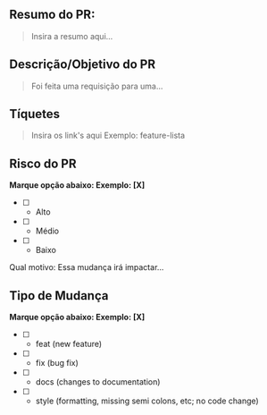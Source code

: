 ## Resumo do PR:

> Insira a resumo aqui...

## Descrição/Objetivo do PR

> Foi feita uma requisição para uma...

## Tíquetes

> Insira os link's aqui Exemplo: feature-lista

## Risco do PR

**Marque opção abaixo: Exemplo: [X]**

- [ ] - Alto
- [ ] - Médio
- [ ] - Baixo

Qual motivo: Essa mudança irá impactar...

## Tipo de Mudança

**Marque opção abaixo: Exemplo: [X]**

- [ ] - feat (new feature)
- [ ] - fix (bug fix)
- [ ] - docs (changes to documentation)
- [ ] - style (formatting, missing semi colons, etc; no code change)